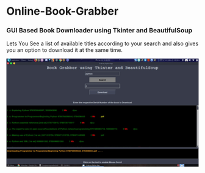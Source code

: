 # Online-Book-Grabber
### GUI Based Book Downloader using Tkinter and BeautifulSoup

Lets You See a list of available titles according to your search and also gives you an option to download it at the same time.

![](IMG-20190414-WA0002.jpg)
